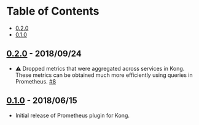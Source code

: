 # Table of Contents

- [0.2.0](#020---20180924)
- [0.1.0](#010---20180615)

##  [0.2.0] - 2018/09/24

- :warning: Dropped metrics that were aggregated across services in Kong.
  These metrics can be obtained much more efficiently using queries in Prometheus.
  [#8](https://github.com/Kong/kong-plugin-prometheus/pull/8)

##  [0.1.0] - 2018/06/15

- Initial release of Prometheus plugin for Kong.

[0.2.0]: https://github.com/Kong/kong/compare/0.1.0...0.2.0
[0.1.0]: https://github.com/Kong/kong-plugin-prometheus/commit/dc81ea15bd2b331beb8f59176e3ce0fd9007ec03
